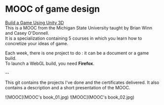 # MOOC of game design

[Build a Game Using Unity 3D](https://www.coursera.org/specializations/game-development)  
This is a MOOC from the Michigan State University taught by Brian Winn and Casey O'Donnell.  
It is a specialization containing 5 courses in which you learn how to concretize your ideas of game.

Each week, there is one project to do : it can be a document or a game build.  
To launch a WebGL build, you need **Firefox**.

--

This git contains the projects I've done and the certificates delivered.
It also contains a description and a short presentation of the MOOC.

![MOOC](MOOC's book_01.jpg)
![MOOC](MOOC's book_02.jpg)

